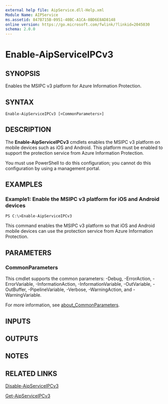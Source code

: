 ```yaml
---
external help file: AipService.dll-Help.xml
Module Name: AIPService
ms.assetid: 847B715B-0951-40BC-A1CA-8BD6E8AD8148
online version: https://go.microsoft.com/fwlink/?linkid=2045030
schema: 2.0.0
---
```


# Enable-AipServiceIPCv3

## SYNOPSIS
Enables the MSIPC v3 platform for Azure Information Protection.

## SYNTAX

```
Enable-AipServiceIPCv3 [<CommonParameters>]
```

## DESCRIPTION
The **Enable-AipServiceIPCv3** cmdlets enables the MSIPC v3 platform on mobile devices such as iOS and Android. This platform must be enabled to support the protection service from Azure Information Protection.

You must use PowerShell to do this configuration; you cannot do this configuration by using a management portal.

## EXAMPLES

### Example1: Enable the MSIPC v3 platform for iOS and Android devices
```
PS C:\>Enable-AipServiceIPCv3
```

This command enables the MSIPC v3 platform so that iOS and Android mobile devices can use the protection service from Azure Information Protection.

## PARAMETERS

### CommonParameters
This cmdlet supports the common parameters: -Debug, -ErrorAction, -ErrorVariable, -InformationAction, -InformationVariable, -OutVariable, -OutBuffer, -PipelineVariable, -Verbose, -WarningAction, and -WarningVariable. 

For more information, see [about_CommonParameters](/powershell/module/microsoft.powershell.core/about/about_commonparameters).

## INPUTS

## OUTPUTS

## NOTES

## RELATED LINKS

[Disable-AipServiceIPCv3](./Disable-AipServiceIPCv3.md)

[Get-AipServiceIPCv3](./Get-AipServiceIPCv3.md)